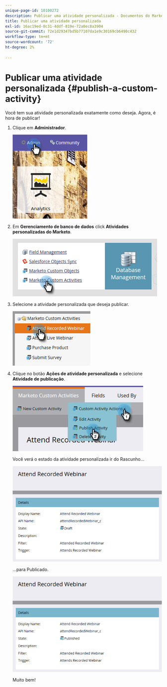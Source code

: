 ```yaml
---
unique-page-id: 10100272
description: Publicar uma atividade personalizada - Documentos do Marketo - Documentação do produto
title: Publicar uma atividade personalizada
exl-id: 16ac19ed-8c31-4ddf-819e-72a0ec8a3904
source-git-commit: 72e1d29347bd5b77107da1e9c30169cb6490c432
workflow-type: tm+mt
source-wordcount: '72'
ht-degree: 2%

---
```


# Publicar uma atividade personalizada {#publish-a-custom-activity}

Você tem sua atividade personalizada exatamente como deseja. Agora, é hora de publicar!

1. Clique em **Administrador**.

   ![](assets/one-2.png)

1. Em **Gerenciamento de banco de dados** click **Atividades personalizadas do Marketo**.

   ![](assets/two-2.png)

1. Selecione a atividade personalizada que deseja publicar.

   ![](assets/three-2.png)

1. Clique no botão **Ações de atividade personalizada** e selecione **Atividade de publicação**.

   ![](assets/four-2.png)

   Você verá o estado da atividade personalizada ir do Rascunho...

   ![](assets/five-2.png)

   ...para Publicado.

   ![](assets/six-2.png)

   Muito bem!
